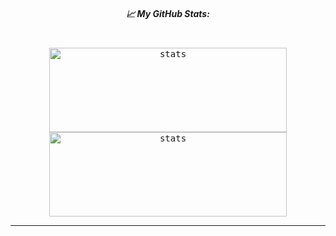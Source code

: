 <h5 align="center">
  
📈 **My GitHub Stats:**

</h5>

<!-- <div align="center">
<kbd><img align="center" height="140em" alt="anime" src="https://c.tenor.com/RZ1Cq8RF_FwAAAAM/anime-crazy.gif" /></kbd>
</div> -->

<br />

<div align="center">
<kbd><img height="135em" width="380em" alt="stats" src="https://github-readme-streak-stats.herokuapp.com?user=wanfahdiva&theme=tokyonight_duo&hide_border=true&dates=27DDC9" />
</kbd>
<kbd><img height="135em" width="380em" alt="stats" src="https://github-readme-activity-graph.cyclic.app/graph?username=wanfahdiva&theme=react-dark&hide_title=true"></kbd>
</div>

---

<!-- <div align="end">
  <span align="center">
  <img src="https://i.ibb.co/D4PC8wC/IMG-20200823-225957-HDR-removebg-preview-2.png" width="80px">
  <br />
  <sup><b>wanfahdiva &nbsp;</b></sup>
  </span>
</div> -->
